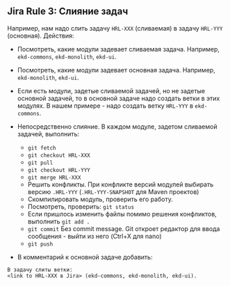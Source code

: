 ## Jira Rule 3: Слияние задач
Например, нам надо слить задачу `HRL-XXX` (сливаемая) в задачу `HRL-YYY` (основная). Действия:

- Посмотреть, какие модули задевает сливаемая задача. Например, `ekd-commons`, `ekd-monolith`, `ekd-ui`.

- Посмотреть, какие модули задевает основная задача. Например, `ekd-monolith`, `ekd-ui`.

- Если есть модули, задетые сливаемой задачей, но не задетые основной задачей, то в основной задаче надо создать ветки в этих модулях. 
В нашем примере - надо создать ветку `HRL-YYY` в `ekd-commons`.

- Непосредственно слияние. В каждом модуле, задетом сливаемой задачей, выполнить:
    - `git fetch`
    - `git checkout HRL-XXX`
    - `git pull`
    - `git checkout HRL-YYY`
    - `git merge HRL-XXX`
    - Решить конфликты. При конфликте версий модулей выбирать версию `.HRL-YYY` (`.HRL-YYY-SNAPSHOT` для Maven проектов)
    - Скомпилировать модуль, проверить его работу.
    - Посмотреть, проверить: `git status`
    - Если пришлось изменить файлы помимо решения конфликтов, выполнить `git add .`
    - `git commit` Без commit message. Git откроет редактор для ввода сообщения - выйти из него (Ctrl+X для nano)
    - `git push`
    
- В комментарий к основной задаче добавить:
```
В задачу слиты ветки:
<link to HRL-XXX в Jira> (ekd-commons, ekd-monolith, ekd-ui).
```
